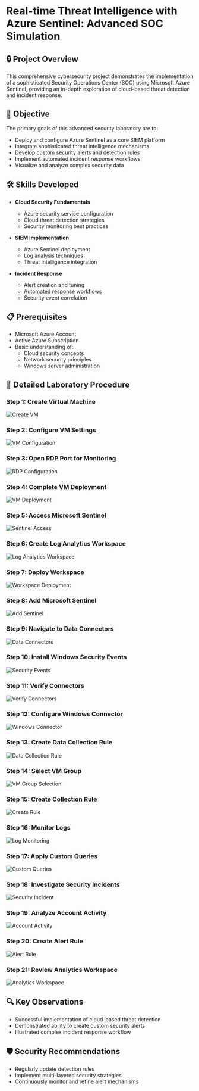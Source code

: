 # Real-time Threat Intelligence with Azure Sentinel: Advanced SOC Simulation

## 🔒 Project Overview

This comprehensive cybersecurity project demonstrates the implementation of a sophisticated Security Operations Center (SOC) using Microsoft Azure Sentinel, providing an in-depth exploration of cloud-based threat detection and incident response.

## 🎯 Objective

The primary goals of this advanced security laboratory are to:
- Deploy and configure Azure Sentinel as a core SIEM platform
- Integrate sophisticated threat intelligence mechanisms
- Develop custom security alerts and detection rules
- Implement automated incident response workflows
- Visualize and analyze complex security data

## 🛠 Skills Developed

- **Cloud Security Fundamentals**
  - Azure security service configuration
  - Cloud threat detection strategies
  - Security monitoring best practices

- **SIEM Implementation**
  - Azure Sentinel deployment
  - Log analysis techniques
  - Threat intelligence integration

- **Incident Response**
  - Alert creation and tuning
  - Automated response workflows
  - Security event correlation

## 📋 Prerequisites

- Microsoft Azure Account
- Active Azure Subscription
- Basic understanding of:
  - Cloud security concepts
  - Network security principles
  - Windows server administration

## 🚀 Detailed Laboratory Procedure

### Step 1: Create Virtual Machine
![Create VM](https://github.com/user-attachments/assets/3f91d66d-f1cc-4ae5-9ac6-046a60c10713)

### Step 2: Configure VM Settings
![VM Configuration](https://github.com/user-attachments/assets/19cddd3e-e4d0-46b7-ac8e-a5b27c24b1c8)

### Step 3: Open RDP Port for Monitoring
![RDP Configuration](https://github.com/user-attachments/assets/baba3b81-debc-448b-bae8-985daa1aac63)

### Step 4: Complete VM Deployment
![VM Deployment](https://github.com/user-attachments/assets/e77471b4-2429-4c3d-8c0d-9057741aca40)

### Step 5: Access Microsoft Sentinel
![Sentinel Access](https://github.com/user-attachments/assets/9cdd5cbe-fc37-4d96-81a7-86452ec14e9a)

### Step 6: Create Log Analytics Workspace
![Log Analytics Workspace](https://github.com/user-attachments/assets/2cdc5ee0-60a0-41e9-9244-a81485c054ff)

### Step 7: Deploy Workspace
![Workspace Deployment](https://github.com/user-attachments/assets/32084e8e-370b-4922-936a-8c37022e5a59)

### Step 8: Add Microsoft Sentinel
![Add Sentinel](https://github.com/user-attachments/assets/3a748c71-cd92-48b6-b366-2ab7b805ddba)

### Step 9: Navigate to Data Connectors
![Data Connectors](https://github.com/user-attachments/assets/5cb7e3b3-cde5-47b4-8157-697ad3a1414a)

### Step 10: Install Windows Security Events
![Security Events](https://github.com/user-attachments/assets/831d0a8f-cbd7-477c-9d39-5be38275382e)

### Step 11: Verify Connectors
![Verify Connectors](https://github.com/user-attachments/assets/acbef597-de41-46de-86e5-55c49b0989bb)

### Step 12: Configure Windows Connector
![Windows Connector](https://github.com/user-attachments/assets/9daecf6b-efc2-4c59-a143-c1d4432fc9f4)

### Step 13: Create Data Collection Rule
![Data Collection Rule](https://github.com/user-attachments/assets/a49f21f0-9832-45af-838f-ecb041d3ef1b)

### Step 14: Select VM Group
![VM Group Selection](https://github.com/user-attachments/assets/15ef3fca-2a43-40f3-805f-232ccd9b68b7)

### Step 15: Create Collection Rule
![Create Rule](https://github.com/user-attachments/assets/73e91b22-3901-4e63-be45-5e32431f6c02)

### Step 16: Monitor Logs
![Log Monitoring](https://github.com/user-attachments/assets/df38a7c1-0901-4dc4-8d4f-b7484f8fdbd2)

### Step 17: Apply Custom Queries
![Custom Queries](https://github.com/user-attachments/assets/21d317c7-2d45-4c9c-80db-1b364f4fd448)

### Step 18: Investigate Security Incidents
![Security Incident](https://github.com/user-attachments/assets/978d8af5-550d-49cf-b0ad-3c48d3eec2aa)

### Step 19: Analyze Account Activity
![Account Activity](https://github.com/user-attachments/assets/e523d1c5-daa0-4c3b-91b4-0574094d92d6)

### Step 20: Create Alert Rule
![Alert Rule](https://github.com/user-attachments/assets/ae51358e-ffe1-4d17-bb41-54c239c27e5c)

### Step 21: Review Analytics Workspace
![Analytics Workspace](https://github.com/user-attachments/assets/7bd32022-c52f-4d47-8387-c8a8a292f1ef)

## 🔍 Key Observations

- Successful implementation of cloud-based threat detection
- Demonstrated ability to create custom security alerts
- Illustrated complex incident response workflow

## 🛡️ Security Recommendations

- Regularly update detection rules
- Implement multi-layered security strategies
- Continuously monitor and refine alert mechanisms

























